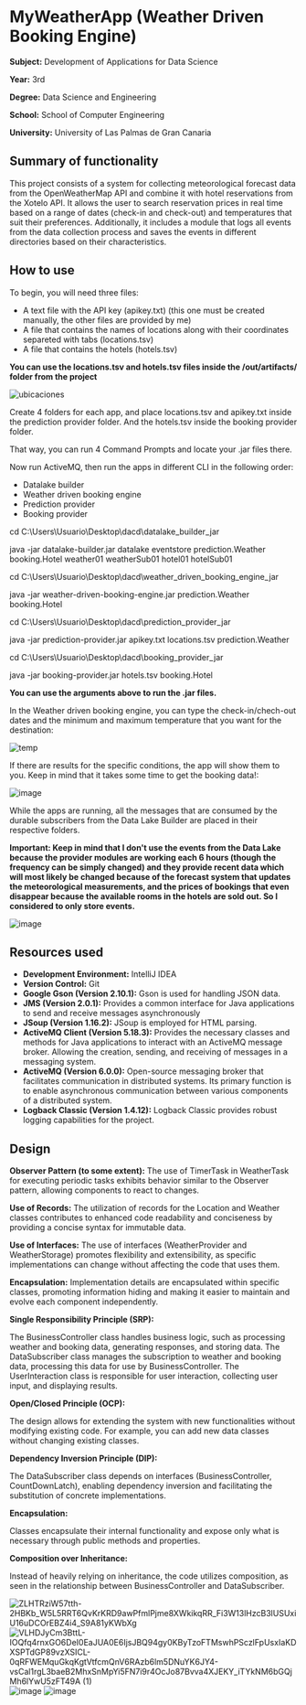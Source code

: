   # MyWeatherApp (Weather Driven Booking Engine)
  
  **Subject:** Development of Applications for Data Science
  
  **Year:** 3rd
  
  **Degree:** Data Science and Engineering
  
  **School:** School of Computer Engineering
  
  **University:** University of Las Palmas de Gran Canaria
  
  ## Summary of functionality
  
  This project consists of a system for collecting meteorological forecast data from the OpenWeatherMap API and combine it with hotel reservations from the Xotelo API. It allows the user to search reservation prices in real time based on a range of dates (check-in and check-out) and temperatures that suit their preferences. Additionally, it includes a module that logs all events from the data collection process and saves the events in different directories based on their characteristics.
  
  ## How to use
  
  To begin, you will need three files:
  - A text file with the API key (apikey.txt) (this one must be created manually, the other files are provided by me) 
  - A file that contains the names of locations along with their coordinates separeted with tabs (locations.tsv)
  - A file that contains the hotels (hotels.tsv)
  
  **You can use the locations.tsv and hotels.tsv files inside the /out/artifacts/ folder from the project**
  
  ![ubicaciones](https://github.com/DenysKavkalo/MyWeatherApp/assets/117307592/e884d32f-eab8-48b2-b589-be3c95f8e51f)
  
  Create 4 folders for each app, and place locations.tsv and apikey.txt inside the prediction provider folder. And the hotels.tsv inside the booking provider folder.
  
  That way, you can run 4 Command Prompts and locate your .jar files there.
  
  Now run ActiveMQ, then run the apps in different CLI in the following order:
  
  - Datalake builder
  - Weather driven booking engine
  - Prediction provider
  - Booking provider
  
  cd C:\Users\Usuario\Desktop\dacd\datalake_builder_jar
  
  java -jar datalake-builder.jar datalake eventstore prediction.Weather booking.Hotel weather01 weatherSub01 hotel01 hotelSub01
  
  
  
  cd C:\Users\Usuario\Desktop\dacd\weather_driven_booking_engine_jar
  
  java -jar weather-driven-booking-engine.jar prediction.Weather booking.Hotel
  
  
  
  cd C:\Users\Usuario\Desktop\dacd\prediction_provider_jar
  
  java -jar prediction-provider.jar apikey.txt locations.tsv prediction.Weather
  
  
  cd C:\Users\Usuario\Desktop\dacd\booking_provider_jar
  
  java -jar booking-provider.jar hotels.tsv booking.Hotel
  
  
  **You can use the arguments above to run the .jar files.**
  
  In the Weather driven booking engine, you can type the check-in/chech-out dates and the minimum and maximum temperature that you want for the destination:
  
  ![temp](https://github.com/DenysKavkalo/MyWeatherApp/assets/117307592/a4871c22-2bd2-4d67-9785-88cc8f438fd3)
  
  If there are results for the specific conditions, the app will show them to you. Keep in mind that it takes some time to get the booking data!:
  
  ![image](https://github.com/DenysKavkalo/MyWeatherApp/assets/117307592/58099d0d-d569-4523-98dc-80f3743d3326)
  
  While the apps are running, all the messages that are consumed by the durable subscribers from the Data Lake Builder are placed in their respective folders.
  
  **Important: Keep in mind that I don't use the events from the Data Lake because the provider modules are working each 6 hours (though the frequency can be simply changed) and they provide recent data which will most likely be changed because of the forecast system that updates the meteorological measurements, and the prices of bookings that even disappear because the available rooms in the hotels are sold out. So I considered to only store events.**
  
  ![image](https://github.com/DenysKavkalo/MyWeatherApp/assets/117307592/1cf91860-7a6b-437f-b161-aabb5cc2df72)
  
  ## Resources used
  
  - **Development Environment:** IntelliJ IDEA
  - **Version Control:** Git
  - **Google Gson (Version 2.10.1):** Gson is used for handling JSON data.
  - **JMS (Version 2.0.1):** Provides a common interface for Java applications to send and receive messages asynchronously
  - **JSoup (Version 1.16.2):** JSoup is employed for HTML parsing.
  - **ActiveMQ Client (Version 5.18.3):** Provides the necessary classes and methods for Java applications to interact with an ActiveMQ message broker. Allowing the creation, sending, and receiving of messages in a messaging system.
  - **ActiveMQ (Version 6.0.0):** Open-source messaging broker that facilitates communication in distributed systems. Its primary function is to enable asynchronous communication between various components of a distributed system.
  - **Logback Classic (Version 1.4.12):** Logback Classic provides robust logging capabilities for the project.
  
  ## Design
  
  **Observer Pattern (to some extent):** The use of TimerTask in WeatherTask for executing periodic tasks exhibits behavior similar to the Observer pattern, allowing components to react to changes.
  
  **Use of Records:** The utilization of records for the Location and Weather classes contributes to enhanced code readability and conciseness by providing a concise syntax for immutable data.
  
  **Use of Interfaces:** The use of interfaces (WeatherProvider and WeatherStorage) promotes flexibility and extensibility, as specific implementations can change without affecting the code that uses them.
  
  **Encapsulation:** Implementation details are encapsulated within specific classes, promoting information hiding and making it easier to maintain and evolve each component independently.


**Single Responsibility Principle (SRP):**

The BusinessController class handles business logic, such as processing weather and booking data, generating responses, and storing data.
The DataSubscriber class manages the subscription to weather and booking data, processing this data for use by BusinessController.
The UserInteraction class is responsible for user interaction, collecting user input, and displaying results.

**Open/Closed Principle (OCP):**

The design allows for extending the system with new functionalities without modifying existing code. For example, you can add new data classes without changing existing classes.

**Dependency Inversion Principle (DIP):**

The DataSubscriber class depends on interfaces (BusinessController, CountDownLatch), enabling dependency inversion and facilitating the substitution of concrete implementations.

**Encapsulation:**

Classes encapsulate their internal functionality and expose only what is necessary through public methods and properties.

**Composition over Inheritance:**

Instead of heavily relying on inheritance, the code utilizes composition, as seen in the relationship between BusinessController and DataSubscriber.
  
  ![ZLHTRziW57tth-2HBKb_W5L5RRT6QvKrKRD9awPfmlPjme8XWkikqRR_Fi3W13lHzcB3lUSUxiU16uDCOrEBZ4i4_S9A81yKWbXg](https://github.com/DenysKavkalo/MyWeatherApp/assets/117307592/f5399631-5703-4ebc-a9dc-933fc366ea95)
![VLHDJyCm3BttL-IOQfq4rnxGO6DeI0EaJUA0E6IjsJBQ94gy0KByTzoFTMswhPSczlFpUsxIaKDXSPTdGP89vzXSICL-0qRFWEMquGkqKgtVtfcmQnV6RAzb6lm5DNuYK6JY4-vsCal1rgL3baeB2MhxSnMpYi5FN7i9r4OcJo87Bvva4XJEKY_iTYkNM6bGQjMh6lYwU5zFT49A (1)](https://github.com/DenysKavkalo/MyWeatherApp/assets/117307592/35b3fa2c-5892-4ad5-a4a6-961c81f1e432)
![image](https://github.com/DenysKavkalo/MyWeatherApp/assets/117307592/52330ccd-2607-474c-966e-11375342045c)
  ![image](https://github.com/DenysKavkalo/MyWeatherApp/assets/117307592/2d86d195-6cdb-4b45-9341-ea971450e852)
